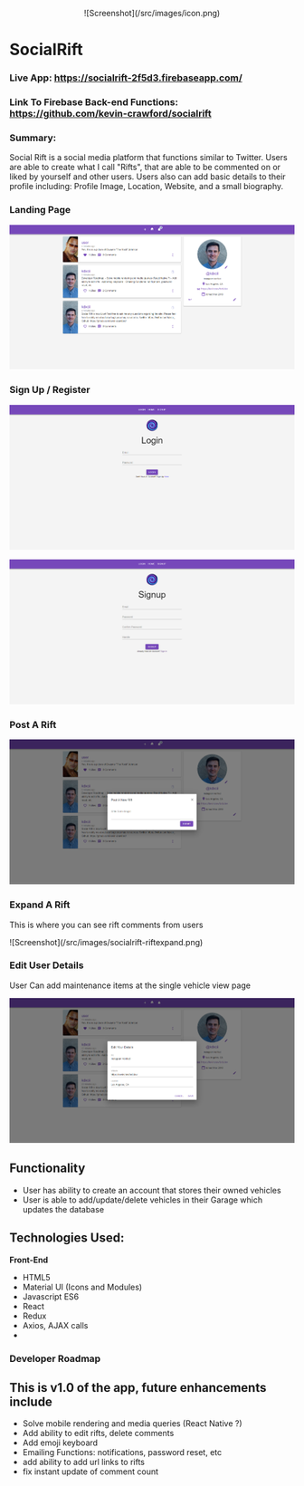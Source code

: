 <p align="center">![Screenshot](/src/images/icon.png)</p>

# SocialRift

### Live App: https://socialrift-2f5d3.firebaseapp.com/

### Link To Firebase Back-end Functions: https://github.com/kevin-crawford/socialrift

### Summary:

<p>Social Rift is a social media platform that functions similar to Twitter. 
Users are able to create what I call "Rifts", that are able to be commented on or liked by yourself and other users.
Users also can add basic details to their profile including: Profile Image, Location, Website, and a small biography.
</p>

### Landing Page

![Screenshot](/src/images/socialrift-landing.png)

### Sign Up / Register

![Screenshot](/src/images/socialrift-login.png)

![Screenshot](/src/images/socialrift-signup.png)

### Post A Rift

![Screenshot](/src/images/socialrift-postrift.png)

### Expand A Rift

<p>This is where you can see rift comments from users</p>
![Screenshot](/src/images/socialrift-riftexpand.png)

### Edit User Details

<p>User Can add maintenance items at the single vehicle view page</p>

![Screenshot](/src/images/socialrift-editdetails.png)

## Functionality

<ul>
	<li>User has ability to create an account that stores their owned vehicles</li>
	<li>User is able to add/update/delete vehicles in their Garage which updates the database</li>
</ul>

## Technologies Used:

<b>Front-End</b>

- HTML5
- Material UI (Icons and Modules)
- Javascript ES6
- React
- Redux
- Axios, AJAX calls
-

### Developer Roadmap

## This is v1.0 of the app, future enhancements include

<ul>
	<li>Solve mobile rendering and media queries (React Native ?)</li>
	<li>Add ability to edit rifts, delete comments</li>
	<li>Add emoji keyboard</li>
	<li>Emailing Functions: notifications, password reset, etc</li>
	<li>add ability to add url links to rifts</li>
	<li>fix instant update of comment count</li>
</ul>
